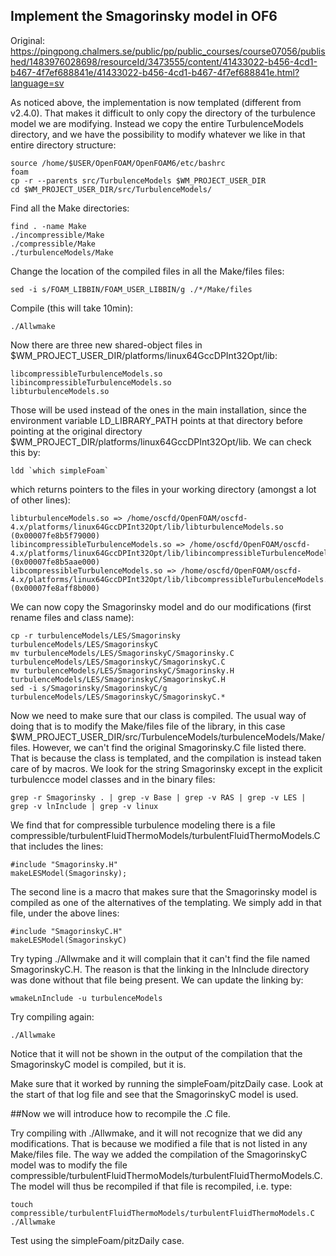 ## Implement the Smagorinsky model in OF6
Original: https://pingpong.chalmers.se/public/pp/public_courses/course07056/published/1483976028698/resourceId/3473555/content/41433022-b456-4cd1-b467-4f7ef688841e/41433022-b456-4cd1-b467-4f7ef688841e.html?language=sv

As noticed above, the implementation is now templated (different from v2.4.0). That makes it difficult to only copy the directory of the turbulence model we are modifying. Instead we copy the entire TurbulenceModels directory, and we have the possibility to modify whatever we like in that entire directory structure:

	source /home/$USER/OpenFOAM/OpenFOAM6/etc/bashrc 
	foam
	cp -r --parents src/TurbulenceModels $WM_PROJECT_USER_DIR
	cd $WM_PROJECT_USER_DIR/src/TurbulenceModels/
	
Find all the Make directories:

	find . -name Make
	./incompressible/Make
	./compressible/Make
	./turbulenceModels/Make
	
Change the location of the compiled files in all the Make/files files:

	sed -i s/FOAM_LIBBIN/FOAM_USER_LIBBIN/g ./*/Make/files

Compile (this will take 10min):

	./Allwmake
Now there are three new shared-object files in $WM_PROJECT_USER_DIR/platforms/linux64GccDPInt32Opt/lib:

	libcompressibleTurbulenceModels.so
	libincompressibleTurbulenceModels.so
	libturbulenceModels.so

Those will be used instead of the ones in the main installation, since the environment variable LD_LIBRARY_PATH points at that directory before pointing at the original directory $WM_PROJECT_DIR/platforms/linux64GccDPInt32Opt/lib. We can check this by:

	ldd `which simpleFoam`
which returns pointers to the files in your working directory (amongst a lot of other lines):

	libturbulenceModels.so => /home/oscfd/OpenFOAM/oscfd-4.x/platforms/linux64GccDPInt32Opt/lib/libturbulenceModels.so (0x00007fe8b5f79000)
	libincompressibleTurbulenceModels.so => /home/oscfd/OpenFOAM/oscfd-4.x/platforms/linux64GccDPInt32Opt/lib/libincompressibleTurbulenceModels.so (0x00007fe8b5aae000)
	libcompressibleTurbulenceModels.so => /home/oscfd/OpenFOAM/oscfd-4.x/platforms/linux64GccDPInt32Opt/lib/libcompressibleTurbulenceModels.so (0x00007fe8aff8b000)

We can now copy the Smagorinsky model and do our modifications (first rename files and class name):

	cp -r turbulenceModels/LES/Smagorinsky turbulenceModels/LES/SmagorinskyC
	mv turbulenceModels/LES/SmagorinskyC/Smagorinsky.C turbulenceModels/LES/SmagorinskyC/SmagorinskyC.C
	mv turbulenceModels/LES/SmagorinskyC/Smagorinsky.H turbulenceModels/LES/SmagorinskyC/SmagorinskyC.H
	sed -i s/Smagorinsky/SmagorinskyC/g turbulenceModels/LES/SmagorinskyC/SmagorinskyC.*

Now we need to make sure that our class is compiled. The usual way of doing that is to modify the Make/files file of the library, in this case $WM_PROJECT_USER_DIR/src/TurbulenceModels/turbulenceModels/Make/files. However, we can't find the original Smagorinsky.C file listed there. That is because the class is templated, and the compilation is instead taken care of by macros. We look for the string Smagorinsky except in the explicit turbulencce model classes and in the binary files:
	
	grep -r Smagorinsky . | grep -v Base | grep -v RAS | grep -v LES | grep -v lnInclude | grep -v linux
	
We find that for compressible turbulence modeling there is a file compressible/turbulentFluidThermoModels/turbulentFluidThermoModels.C that includes the lines:

	#include "Smagorinsky.H"
	makeLESModel(Smagorinsky);

The second line is a macro that makes sure that the Smagorinsky model is compiled as one of the alternatives of the templating. We simply add in that file, under the above lines:

	#include "SmagorinskyC.H"
	makeLESModel(SmagorinskyC)
	
Try typing ./Allwmake and it will complain that it can't find the file named SmagorinskyC.H. The reason is that the linking in the lnInclude directory was done without that file being present. We can update the linking by:

	wmakeLnInclude -u turbulenceModels
	
Try compiling again:

	./Allwmake
	
Notice that it will not be shown in the output of the compilation that the SmagorinskyC model is compiled, but it is.

Make sure that it worked by running the simpleFoam/pitzDaily case.
Look at the start of that log file and see that the SmagorinskyC model is used.	

##Now we will introduce how to recompile the .C file. 

Try compiling with ./Allwmake, and it will not recognize that we did any modifications. That is because we modified a file that is not listed in any Make/files file. The way we added the compilation of the SmagorinskyC model was to modify the file compressible/turbulentFluidThermoModels/turbulentFluidThermoModels.C. The model will thus be recompiled if that file is recompiled, i.e. type:

	touch compressible/turbulentFluidThermoModels/turbulentFluidThermoModels.C
	./Allwmake

Test using the simpleFoam/pitzDaily case.

